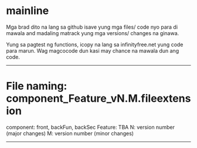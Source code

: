 # mainline
Mga brad dito na lang sa github isave yung mga files/ code nyo para di mawala and madaling matrack yung mga versions/ changes na ginawa. 

Yung sa pagtest ng functions, icopy na lang sa infinityfree.net yung code para marun. 
Wag magcocode dun kasi may chance na mawala dun ang code. 

-----------------------------------------------------------

# File naming: component_Feature_vN.M.fileextension

component: front, backFun, backSec
Feature: TBA
N: version number (major changes)
M: version number (minor changes)

-----------------------------------------------------------
